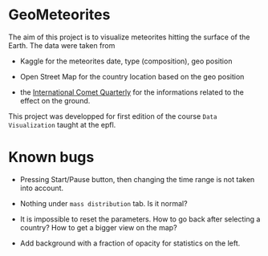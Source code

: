 # GeoMeteorites

The aim of this project is to visualize meteorites hitting the surface of the Earth. The data were taken from

* Kaggle for the meteorites date, type (composition), geo position

* Open Street Map for the country location based on the geo position

* the [International Comet Quarterly](http://www.icq.eps.harvard.edu/meteorites.html) for the informations related to the effect on the ground.

This project was developped for first edition of the course `Data Visualization` taught at the epfl.

# Known bugs

* Pressing Start/Pause button, then changing the time range is not taken into account.

* Nothing under `mass distribution` tab. Is it normal?

* It is impossible to reset the parameters. How to go back after selecting a country? How to get a bigger view on the map?

* Add background with a fraction of opacity for statistics on the left.
